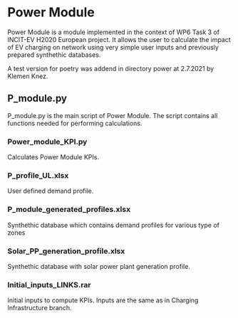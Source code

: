 # Power Module
Power Module is a module implemented in the context of WP6 Task 3 of INCIT-EV H2020 European project. 
It allows the user to calculate the impact of EV charging on network using very simple user inputs and previously prepared synthethic databases.

A test version for poetry was addend in directory power at 2.7.2021 by Klemen Knez.

## P_module.py
P_module.py is the main script of Power Module. The script contains all functions needed for performing calculations.

### Power_module_KPI.py
Calculates Power Module KPIs.
### P_profile_UL.xlsx
User defined demand profile.

### P_module_generated_profiles.xlsx
Synthethic database which contains demand profiles for various type of zones

### Solar_PP_generation_profile.xlsx
Synthethic database with solar power plant generation profile.

### Initial_inputs_LINKS.rar
Initial inputs to compute KPIs. Inputs are the same as in Charging Infrastructure branch.

